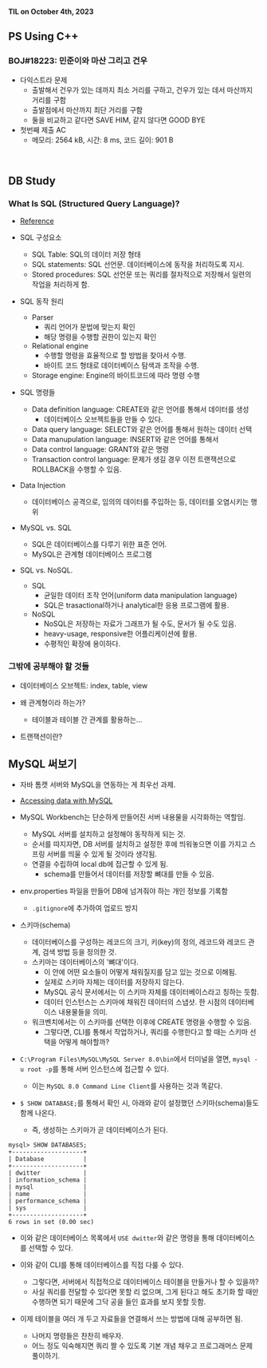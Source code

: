**TIL on October 4th, 2023**

## PS Using C++
### BOJ#18223: 민준이와 마산 그리고 건우
* 다익스트라 문제
  - 출발해서 건우가 있는 데까지 최소 거리를 구하고, 건우가 있는 데서 마산까지 거리를 구함
  - 출발점에서 마산까지 최단 거리를 구함
  - 둘을 비교하고 같다면 SAVE HIM, 같지 않다면 GOOD BYE
* 첫번째 제출 AC
  - 메모리: 2564 kB, 시간: 8 ms, 코드 길이: 901 B

<br>

## DB Study
### What Is SQL (Structured Query Language)?
* [Reference](https://aws.amazon.com/what-is/sql/)

* SQL 구성요소
  - SQL Table: SQL의 데이터 저장 형태
  - SQL statements: SQL 선언문. 데이터베이스에 동작을 처리하도록 지시.
  - Stored procedures: SQL 선언문 또는 쿼리를 절차적으로 저장해서 일련의 작업을 처리하게 함.

* SQL 동작 원리
  - Parser
    + 쿼리 언어가 문법에 맞는지 확인
    + 해당 명령을 수행할 권한이 있는지 확인
  - Relational engine
    + 수행할 명령을 효율적으로 할 방법을 찾아서 수행.
    + 바이트 코드 형태로 데이터베이스 탐색과 조작을 수행.
  - Storage engine: Engine의 바이트코드에 따라 명령 수행

* SQL 명령들
  - Data definition language: CREATE와 같은 언어를 통해서 데이터를 생성
    + 데이터베이스 오브젝트들을 만들 수 있다.
  - Data query language: SELECT와 같은 언어를 통해서 원하는 데이터 선택
  - Data manupulation language: INSERT와 같은 언어를 통해서 
  - Data control language: GRANT와 같은 명령
  - Transaction control language: 문제가 생길 경우 이전 트랜잭션으로 ROLLBACK을 수행할 수 있음.

* Data Injection
  - 데이터베이스 공격으로, 임의의 데이터를 주입하는 등, 데이터를 오염시키는 행위

* MySQL vs. SQL
  - SQL은 데이터베이스를 다루기 위한 표준 언어.
  - MySQL은 관계형 데이터베이스 프로그램

* SQL vs. NoSQL.
  - SQL
    + 균일한 데이터 조작 언어(uniform data manipulation language)
    + SQL은 trasactional하거나 analytical한 응용 프로그램에 활용.
  - NoSQL
    + NoSQL은 저장하는 자료가 그래프가 될 수도, 문서가 될 수도 있음.
    + heavy-usage, responsive한 어플리케이션에 활용.
    + 수평적인 확장에 용이하다.


### 그밖에 공부해야 할 것들
* 데이터베이스 오브젝트: index, table, view

* 왜 관계형이라 하는가?
  + 테이블과 테이블 간 관계를 활용하는...

* 트랜잭션이란?


## MySQL 써보기
* 자바 톰캣 서버와 MySQL을 연동하는 게 최우선 과제.

* [Accessing data with MySQL](https://spring.io/guides/gs/accessing-data-mysql/)
* MySQL Workbench는 단순하게 만들어진 서버 내용물을 시각화하는 역할임.
  - MySQL 서버를 설치하고 설정해야 동작하게 되는 것.
  - 순서를 따지자면, DB 서버를 설치하고 설정한 후에 띄워놓으면 이를 가지고 스프링 서버를 띄울 수 있게 될 것이라 생각됨.
  - 연결을 수립하여 local db에 접근할 수 있게 됨.
    + schema를 만들어서 데이터를 저장할 뼈대를 만들 수 있음.

* env.properties 파일을 만들어 DB에 넘겨줘야 하는 개인 정보를 기록함
  - `.gitignore`에 추가하여 업로드 방지

* 스키마(schema)
  - 데이터베이스를 구성하는 레코드의 크기, 키(key)의 정의, 레코드와 레코드 관계, 검색 방법 등을 정의한 것.
  - 스키마는 데이터베이스의 '뼈대'이다.
    + 이 안에 어떤 요소들이 어떻게 채워질지를 담고 있는 것으로 이해됨.
    + 실제로 스키마 자체는 데이터를 저장하지 않는다.
    + MySQL 공식 문서에서는 이 스키마 자체를 데이터베이스라고 칭하는 듯함.
    + 데이터 인스턴스는 스키마에 채워진 데이터의 스냅샷. 한 시점의 데이터베이스 내용물들을 의미.
  - 워크벤치에서는 이 스키마를 선택한 이후에 CREATE 명령을 수행할 수 있음.
    + 그렇다면, CLI를 통해서 작업하거나, 쿼리를 수행한다고 할 때는 스키마 선택을 어떻게 해야할까?

* `C:\Program Files\MySQL\MySQL Server 8.0\bin`에서 터미널을 열면, `mysql -u root -p`를 통해 서버 인스턴스에 접근할 수 있다.
  - 이는 `MySQL 8.0 Command Line Client`를 사용하는 것과 똑같다.

* `$ SHOW DATABASE;`를 통해서 확인 시, 아래와 같이 설정했던 스키마(schema)들도 함께 나온다.
  - 즉, 생성하는 스키마가 곧 데이터베이스가 된다.
```
mysql> SHOW DATABASES;
+--------------------+
| Database           |
+--------------------+
| dwitter            |
| information_schema |
| mysql              |
| name               |
| performance_schema |
| sys                |
+--------------------+
6 rows in set (0.00 sec)
```

* 이와 같은 데이터베이스 목록에서 `USE dwitter`와 같은 명령을 통해 데이터베이스를 선택할 수 있다.

* 이와 같이 CLI를 통해 데이터베이스를 직접 다룰 수 있다.
  - 그렇다면, 서버에서 직접적으로 데이터베이스 테이블을 만들거나 할 수 있을까?
  - 사실 쿼리를 전달할 수 있다면 못할 리 없으며, 그게 된다고 해도 초기화 할 때만 수행하면 되기 때문에 그닥 공을 들인 효과를 보지 못할 듯함.

* 이제 테이블을 여러 개 두고 자료들을 연결해서 쓰는 방법에 대해 공부하면 됨.
  - 나머지 명령들은 찬찬히 배우자.
  - 어느 정도 익숙해지면 쿼리 짤 수 있도록 기본 개념 채우고 프로그래머스 문제 풀이하기.
